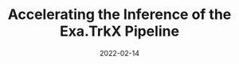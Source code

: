 ---
title: "Accelerating the Inference of the Exa.TrkX Pipeline"
date: 2022-02-14
venue: J. Phys. Conf. Ser. 2438 (2023) 012008
link: https://doi.org/10.1088/1742-6596/2438/1/012008
inspire_id: 2032074
authors: Alina Lazar, et al.
bibtex: '@article{Lazar:2022ixi,\n archiveprefix = {arXiv},\n author = {Lazar, Alina and others},\n doi = {10.1088/1742-6596/2438/1/012008},\n eprint = {2202.06929},\n journal = {J. Phys. Conf. Ser.},\n number = {1},\n pages = {012008},\n primaryclass = {physics.ins-det},\n reportnumber = {FERMILAB-CONF-22-078-PPD-SCD},\n title = {{Accelerating the Inference of the Exa.TrkX Pipeline}},\n volume = {2438},\n year = {2023}\n}\n'
---